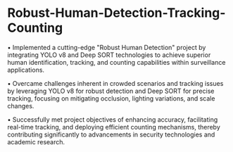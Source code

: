 # Robust-Human-Detection-Tracking-Counting

 
• Implemented a cutting-edge "Robust Human Detection" project by integrating YOLO v8 and Deep SORT technologies to achieve superior human identification, tracking, and counting capabilities within surveillance applications.

• Overcame challenges inherent in crowded scenarios and tracking issues by leveraging YOLO v8 for robust detection and Deep SORT for precise tracking, focusing on mitigating occlusion, lighting variations, and scale changes.

• Successfully met project objectives of enhancing accuracy, facilitating real-time tracking, and deploying efficient counting mechanisms, thereby contributing significantly to advancements in security technologies and academic research.
